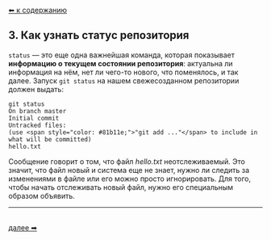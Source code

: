 [⬅  к содержанию](../readme.md)

## 3. Как узнать статус репозитория

`status` — это еще одна важнейшая команда, которая показывает **информацию о текущем состоянии репозитория**: актуальна ли информация на нём, нет ли чего-то нового, что поменялось, и так далее. Запуск `git status` на нашем свежесозданном репозитории должен выдать:
```
git status
On branch master
Initial commit
Untracked files:
(use <span style="color: #81b11e;">"git add ..."</span> to include in what will be committed)
hello.txt
```

Сообщение говорит о том, что файл *hello.txt* неотслеживаемый. Это значит, что файл новый и система еще не знает, нужно ли следить за изменениями в файле или его можно просто игнорировать. Для того, чтобы начать отслеживать новый файл, нужно его специальным образом объявить.

---
&nbsp;<br>
[далее  ➡](add.md)
